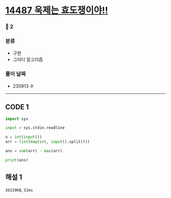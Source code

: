 # [14487 욱제는 효도쟁이야!!](https://www.acmicpc.net/problem/14487)

### 🥉 2

### 분류

- 구현
- 그리디 알고리즘

### 풀이 날짜

- 230913 수

---

## CODE 1

```python
import sys

input = sys.stdin.readline

n = int(input())
arr = list(map(int, input().split()))

ans = sum(arr) - max(arr)

print(ans)
```

## 해설 1

`36220KB`, `52ms`
